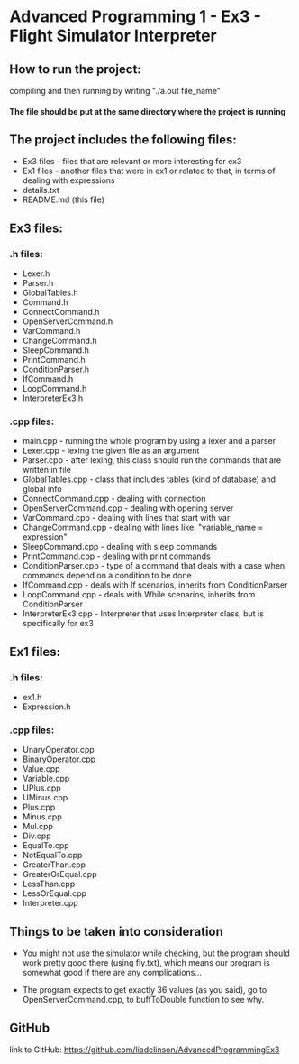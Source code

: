 # Advanced Programming 1 - Ex3 - Flight Simulator Interpreter

## How to run the project:
compiling and then running by writing "./a.out file_name"

#### The file should be put at the same directory where the project is running

## The project includes the following files:
  - Ex3 files - files that are relevant or more interesting for ex3
  - Ex1 files - another files that were in ex1 or related to that, in terms of dealing with expressions
  - details.txt
  - README.md (this file)

## Ex3 files:
###  .h files:
  - Lexer.h    
  - Parser.h   
  - GlobalTables.h 
  - Command.h   
  - ConnectCommand.h   
  - OpenServerCommand.h
  - VarCommand.h
  - ChangeCommand.h    
  - SleepCommand.h 
  - PrintCommand.h 
  - ConditionParser.h 
  - IfCommand.h   
  - LoopCommand.h      
  - InterpreterEx3.h    
    
### .cpp files:
  - main.cpp - running the whole program by using a lexer and a parser
  - Lexer.cpp - lexing the given file as an argument  
  - Parser.cpp - after lexing, this class should run the commands that are written in file
  - GlobalTables.cpp - class that includes tables (kind of database) and global info
  - ConnectCommand.cpp - dealing with connection
  - OpenServerCommand.cpp - dealing with opening server
  - VarCommand.cpp - dealing with lines that start with var
  - ChangeCommand.cpp - dealing with lines like: "variable_name = expression"
  - SleepCommand.cpp - dealing with sleep commands
  - PrintCommand.cpp - dealing with print commands
  - ConditionParser.cpp - type of a command that deals with a case when commands depend on a condition to be done
  - IfCommand.cpp - deals with If scenarios, inherits from ConditionParser
  - LoopCommand.cpp - deals with While scenarios, inherits from ConditionParser   
  - InterpreterEx3.cpp - Interpreter that uses Interpreter class, but is specifically for ex3    
  
                          
## Ex1 files:
###  .h files:
  - ex1.h
  - Expression.h
    
###  .cpp files:
  - UnaryOperator.cpp
  - BinaryOperator.cpp  
  - Value.cpp 
  - Variable.cpp
  - UPlus.cpp 
  - UMinus.cpp 
  - Plus.cpp  
  - Minus.cpp 
  - Mul.cpp 
  - Div.cpp  
  - EqualTo.cpp
  - NotEqualTo.cpp  
  - GreaterThan.cpp  
  - GreaterOrEqual.cpp 
  - LessThan.cpp  
  - LessOrEqual.cpp 
  - Interpreter.cpp  

## Things to be taken into consideration
  - You might not use the simulator while checking, but the program should work pretty good
    there (using fly.txt), which means our program is somewhat good if there are any complications...
    
  - The program expects to get exactly 36 values (as you said), go to OpenServerCommand.cpp, 
    to buffToDouble function to see why.
    
    

## GitHub
link to GitHub: https://github.com/liadelinson/AdvancedProgrammingEx3

